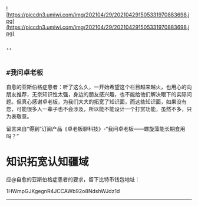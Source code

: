 ![https://piccdn3.umiwi.com/img/202104/29/202104291505331970883698.jpg](https://piccdn3.umiwi.com/img/202104/29/202104291505331970883698.jpg)

## ``

## `#我问卓老板`

自愈的亚斯伯格症患者：听了这么久，一开始希望这个栏目越来越火，也用心的向朋友推荐，无奈知识性太强，身边的朋友感兴趣，也不能给他们解决眼下的实际问题。但真心感谢卓老板，为我们大大的拓宽了知识面，而这些知识面，如果没有您，可能很多人一辈子也不会涉及，所以能不能设计一个打赏功能，虽然不多，只为表敬意。

留言来自“得到”订阅产品《卓老板聊科技》-“我问卓老板——螺旋藻能长期食用吗？”

# 知识拓宽认知疆域

应@自愈的亚斯伯格症患者的要求，留下比特币钱包地址：

1HWmpGJKgegnR4JCCAWb92o8NdshWJdz1d

---
